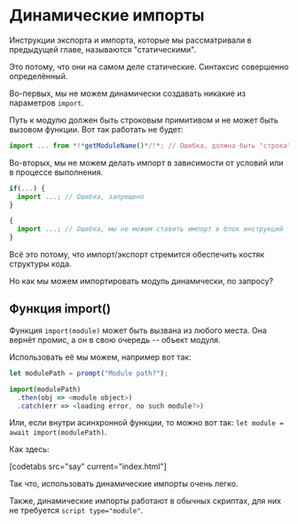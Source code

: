 
# Динамические импорты

Инструкции экспорта и импорта, которые мы рассматривали в предыдущей главе, называются "статическими".

Это потому, что они на самом деле статические. Синтаксис совершенно определённый.

Во-первых, мы не можем динамически создавать никакие из параметров `import`.

Путь к модулю должен быть строковым примитивом и не может быть вызовом функции. Вот так работать не будет:

```js
import ... from *!*getModuleName()*/!*; // Ошибка, должна быть "строка"
```

Во-вторых, мы не можем делать импорт в зависимости от условий или в процессе выполнения.

```js
if(...) {
  import ...; // Ошибка, запрещено
}

{
  import ...; // Ошибка, мы не можем ставить импорт в блок инструкций
}
```

Всё это потому, что импорт/экспорт стремится обеспечить костяк структуры кода.

Но как мы можем импортировать модуль динамически, по запросу?

## Функция import()

Функция `import(module)` может быть вызвана из любого места. Она вернёт промис, а он в свою очередь -- объект модуля.

Использовать её мы можем, например вот так:

```js run
let modulePath = prompt("Module path?");

import(modulePath)
  .then(obj => <module object>)
  .catch(err => <loading error, no such module?>)
```

Или, если внутри асинхронной функции, то можно вот так: `let module = await import(modulePath)`.

Как здесь:

[codetabs src="say" current="index.html"]

Так что, использовать динамические импорты очень легко.

Также, динамические импорты работают в обычных скриптах, для них не требуется `script type="module"`.
